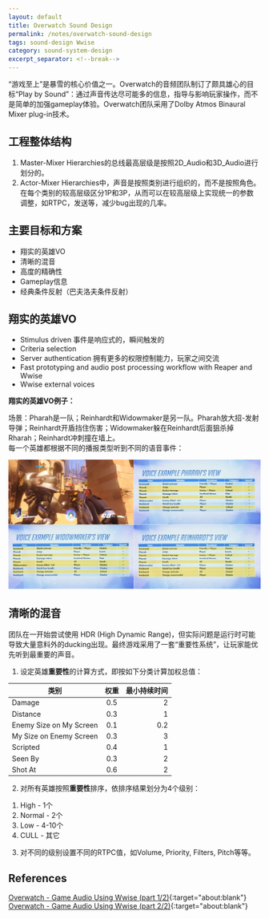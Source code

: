 ```yaml
---
layout: default
title: Overwatch Sound Design
permalink: /notes/overwatch-sound-design
tags: sound-design Wwise
category: sound-system-design
excerpt_separator: <!--break-->
---
```

“游戏至上”是暴雪的核心价值之一。Overwatch的音频团队制订了颇具雄心的目标“Play by Sound”：通过声音传达尽可能多的信息，指导与影响玩家操作，而不是简单的加强gameplay体验。Overwatch团队采用了Dolby Atmos Binaural Mixer plug-in技术。

<!--break-->

## 工程整体结构

1. Master-Mixer Hierarchies的总线最高层级是按照2D_Audio和3D_Audio进行划分的。
2. Actor-Mixer Hierarchies中，声音是按照类别进行组织的，而不是按照角色。在每个类别的较高层级区分1P和3P，从而可以在较高层级上实现统一的参数调整，如RTPC，发送等，减少bug出现的几率。

## 主要目标和方案

* 翔实的英雄VO
* 清晰的混音
* 高度的精确性
* Gameplay信息
* 经典条件反射（巴夫洛夫条件反射）

## 翔实的英雄VO

* Stimulus driven 事件是响应式的，瞬间触发的
* Criteria selection
* Server authentication 拥有更多的权限控制能力，玩家之间交流
* Fast prototyping and audio post processing workflow with Reaper and Wwise
* Wwise external voices

**翔实的英雄VO例子：** 

场景：Pharah是一队；Reinhardt和Widowmaker是另一队。Pharah放大招-发射导弹；Reinhardt开盾挡住伤害；Widowmaker躲在Reinhardt后面狙杀掉Rharah；Reinhardt冲刺撞在墙上。  
每一个英雄都根据不同的播报类型听到不同的语音事件：  

![](\assets\images\overwatch_vo.jpg)  

## 清晰的混音

团队在一开始尝试使用 HDR (High Dynamic Range)，但实际问题是运行时可能导致大量意料外的ducking出现。最终游戏采用了一套“重要性系统”，让玩家能优先听到最重要的声音。

1) 设定英雄**重要性**的计算方式，即按如下分类计算加权总值：  

  | 类别                    | 权重      | 最小持续时间 |
  | ----------------------- |:---------:| ------------:|
  | Damage                  | 0.5       | 2            |
  | Distance                | 0.3       | 1            |
  | Enemy Size on My Screen | 0.1       | 0.2          |
  | My Size on Enemy Screen | 0.3       | 3            |
  | Scripted                | 0.4       | 1            |
  | Seen By                 | 0.3       | 2            |
  | Shot At                 | 0.6       | 2            |

2) 对所有英雄按照**重要性**排序，依排序结果划分为4个级别：  

  1. High - 1个  
  2. Normal - 2个  
  3. Low - 4-10个  
  4. CULL - 其它

3) 对不同的级别设置不同的RTPC值，如Volume, Priority, Filters, Pitch等等。


## References

[Overwatch - Game Audio Using Wwise (part 1/2)](https://blog.audiokinetic.com/overwatch-game-audio-using-wwise-1/){:target="about:blank"}  
[Overwatch - Game Audio Using Wwise (part 2/2)](https://blog.audiokinetic.com/overwatch-game-audio-using-wwise-part-2/){:target="about:blank"}